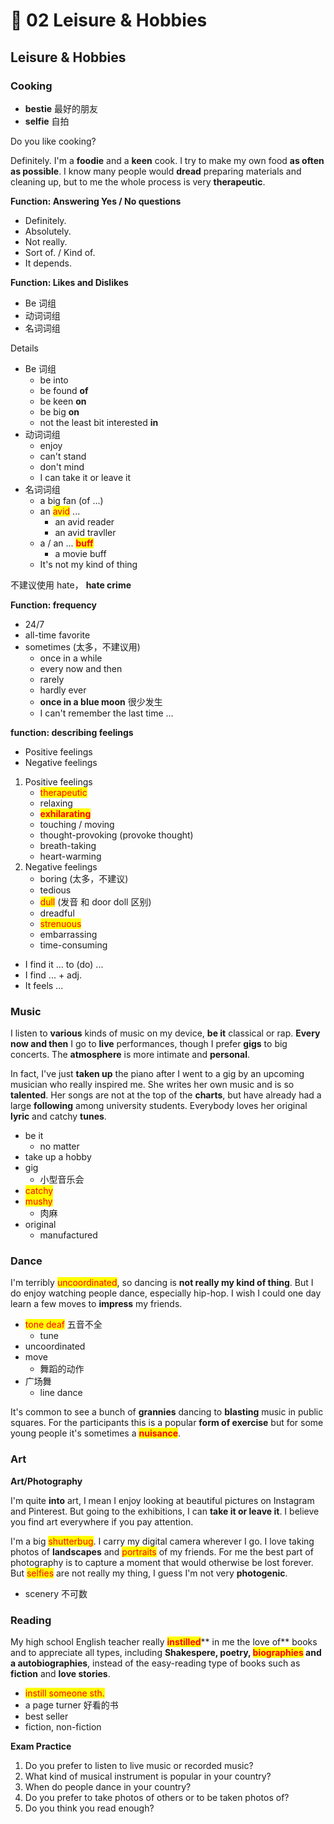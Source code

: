 # 🔷 02 Leisure & Hobbies

## Leisure & Hobbies

### Cooking

* **bestie** 最好的朋友
* **selfie** 自拍

Do you like cooking?

Definitely. I'm a **foodie** and a **keen** cook. I try to make my own food **as often as possible**. I know many people would **dread** preparing materials and cleaning up, but to me the whole process is very **therapeutic**.

**Function: Answering Yes / No questions**

* Definitely.
* Absolutely.
* Not really.
* Sort of. / Kind of.
* It depends.

**Function: Likes and Dislikes**

* Be 词组
* 动词词组
* 名词词组



Details

* Be 词组
  * be into
  * be found **of**
  * be keen **on**
  * be big **on**
  * not the least bit interested **in**
* 动词词组
  * enjoy
  * can't stand
  * don't mind
  * I can take it or leave it
* 名词词组
  * a big fan (of ...)
  * an <mark style="color:red;">avid</mark> ...
    * an avid reader
    * an avid travller
  * a / an ... <mark style="color:red;">**buff**</mark>
    * a movie buff
  * It's not my kind of thing

不建议使用 hate， **hate crime**

**Function: frequency**

* 24/7
* all-time favorite
* sometimes (太多，不建议用)
  * once in a while
  * every now and then
  * rarely
  * hardly ever
  * **once in a blue moon** 很少发生
  * I can't remember the last time ...

**function: describing feelings**

* Positive feelings
* Negative feelings

1. Positive feelings
   * <mark style="color:red;">therapeutic</mark>
   * relaxing
   * <mark style="color:red;">**exhilarating**</mark>
   * touching / moving
   * thought-provoking (provoke thought)
   * breath-taking
   * heart-warming
2. Negative feelings
   * boring (太多，不建议)
   * tedious
   * <mark style="color:red;">dull</mark> (发音 和 door doll 区别)
   * dreadful
   * <mark style="color:red;">strenuous</mark>
   * embarrassing
   * time-consuming

* I find it ... to (do) ...
* I find ... + adj.
* It feels ...

### **Music**

I listen to **various** kinds of music on my device, **be it** classical or rap. **Every now and then** I go to **live** performances, though I prefer **gigs** to big concerts. The **atmosphere** is more intimate and **personal**.

In fact, I've just **taken up** the piano after I went to a gig by an upcoming musician who really inspired me. She writes her own music and is so **talented**. Her songs are not at the top of the **charts**, but have already had a large **following** among university students. Everybody loves her original **lyric** and catchy **tunes**.

* be it
  * no matter
* take up a hobby
* gig
  * 小型音乐会
* <mark style="color:red;">catchy</mark>
* <mark style="color:red;">mushy</mark>
  * 肉麻
* original
  * manufactured

### **Dance**

I'm terribly <mark style="color:red;">uncoordinated</mark>, so dancing is **not really my kind of thing**. But I do enjoy watching people dance, especially hip-hop. I wish I could one day learn a few moves to **impress** my friends.

* <mark style="color:red;">tone deaf</mark> 五音不全
  * tune
* uncoordinated
* move
  * 舞蹈的动作
* 广场舞
  * line dance

It's common to see a bunch of **grannies** dancing to **blasting** music in public squares. For the participants this is a popular **form of exercise** but for some young people it's sometimes a <mark style="color:red;">**nuisance**</mark>.

### Art

**Art/Photography**

I'm quite **into** art, I mean I enjoy looking at beautiful pictures on Instagram and Pinterest. But going to the exhibitions, I can **take it or leave it**. I believe you find art everywhere if you pay attention.

I'm a big <mark style="color:red;">shutterbug</mark>. I carry my digital camera wherever I go. I love taking photos of **landscapes** and <mark style="color:red;">portraits</mark> of my friends. For me the best part of photography is to capture a moment that would otherwise be lost forever. But <mark style="color:red;">selfies</mark> are not really my thing, I guess I'm not very **photogenic**.

* scenery 不可数

### **Reading**

My high school English teacher really <mark style="color:red;">**instilled**</mark>** in me the love of** books and to appreciate all types, including **Shakespere, poetry, **<mark style="color:red;">**biographies**</mark>** and a autobiographies**, instead of the easy-reading type of books such as **fiction** and **love stories**.

* <mark style="color:red;">instill someone sth.</mark>
* a page turner 好看的书
* best seller
* fiction, non-fiction

**Exam Practice**

1. Do you prefer to listen to live music or recorded music?
2. What kind of musical instrument is popular in your country?
3. When do people dance in your country?
4. Do you prefer to take photos of others or to be taken photos of?
5. Do you think you read enough?

###
